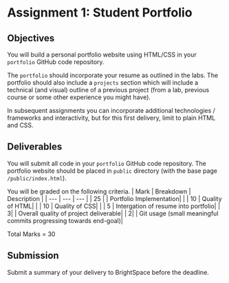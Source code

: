 # Assignment 1: Student Portfolio

## Objectives

You will build a personal portfolio website using HTML/CSS in your `portfolio` GitHub code repository.

The `portfolio` should incorporate your resume as outlined in the labs. The portfolio should also include a `projects` section which will include a technical (and visual) outline of a previous project (from a lab, previous course or some other experience you might have).

In subsequent assignments you can incorporate additional technologies / frameworks and interactivity, but for this first
delivery, limit to plain HTML and CSS.

## Deliverables

You will submit all code in your `portfolio` GitHub code repository.
The portfolio website should be placed in   `public` directory
(with the base page `/public/index.html`).

You will be graded on the following criteria.
| Mark | Breakdown | Description |
| --- | --- | --- |
| 25 |     | Portfolio Implementation|
|      | 10 | Quality of HTML|
|      | 10 | Quality of CSS|
|      | 5 | Intergation of resume into portfolio|
| 3|     | Overall quality of project deliverable|
| 2|     | Git usage (small meaningful commits progressing towards end-goal)|

Total Marks = 30

## Submission

Submit a summary of your delivery to BrightSpace before the deadline.
